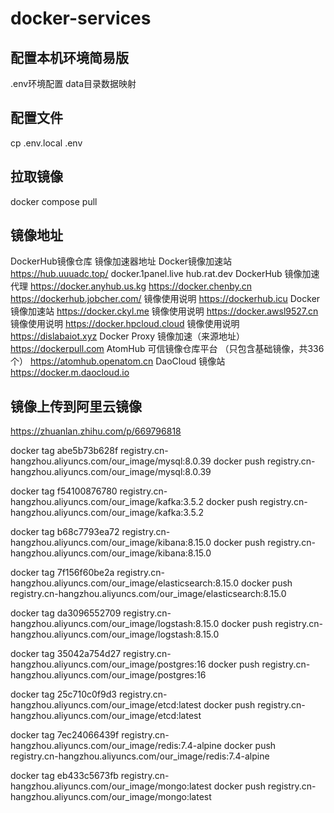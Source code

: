 # docker-services 

## 配置本机环境简易版
.env环境配置
data目录数据映射

## 配置文件
cp .env.local .env

## 拉取镜像
docker compose pull

## 镜像地址
DockerHub镜像仓库	镜像加速器地址
Docker镜像加速站	https://hub.uuuadc.top/
docker.1panel.live
hub.rat.dev
DockerHub 镜像加速代理	https://docker.anyhub.us.kg
https://docker.chenby.cn
https://dockerhub.jobcher.com/
镜像使用说明	https://dockerhub.icu
Docker镜像加速站	https://docker.ckyl.me
镜像使用说明	https://docker.awsl9527.cn
镜像使用说明	https://docker.hpcloud.cloud
镜像使用说明	https://dislabaiot.xyz
Docker Proxy 镜像加速（来源地址）	https://dockerpull.com
AtomHub 可信镜像仓库平台 （只包含基础镜像，共336个）	https://atomhub.openatom.cn
DaoCloud 镜像站	https://docker.m.daocloud.io

## 镜像上传到阿里云镜像
https://zhuanlan.zhihu.com/p/669796818

docker tag abe5b73b628f registry.cn-hangzhou.aliyuncs.com/our_image/mysql:8.0.39
docker push registry.cn-hangzhou.aliyuncs.com/our_image/mysql:8.0.39

docker tag f54100876780 registry.cn-hangzhou.aliyuncs.com/our_image/kafka:3.5.2
docker push registry.cn-hangzhou.aliyuncs.com/our_image/kafka:3.5.2

docker tag b68c7793ea72 registry.cn-hangzhou.aliyuncs.com/our_image/kibana:8.15.0
docker push registry.cn-hangzhou.aliyuncs.com/our_image/kibana:8.15.0

docker tag 7f156f60be2a registry.cn-hangzhou.aliyuncs.com/our_image/elasticsearch:8.15.0
docker push registry.cn-hangzhou.aliyuncs.com/our_image/elasticsearch:8.15.0

docker tag da3096552709 registry.cn-hangzhou.aliyuncs.com/our_image/logstash:8.15.0
docker push registry.cn-hangzhou.aliyuncs.com/our_image/logstash:8.15.0

docker tag 35042a754d27 registry.cn-hangzhou.aliyuncs.com/our_image/postgres:16
docker push registry.cn-hangzhou.aliyuncs.com/our_image/postgres:16

docker tag 25c710c0f9d3 registry.cn-hangzhou.aliyuncs.com/our_image/etcd:latest
docker push registry.cn-hangzhou.aliyuncs.com/our_image/etcd:latest

docker tag 7ec24066439f registry.cn-hangzhou.aliyuncs.com/our_image/redis:7.4-alpine
docker push registry.cn-hangzhou.aliyuncs.com/our_image/redis:7.4-alpine


docker tag eb433c5673fb registry.cn-hangzhou.aliyuncs.com/our_image/mongo:latest
docker push registry.cn-hangzhou.aliyuncs.com/our_image/mongo:latest
